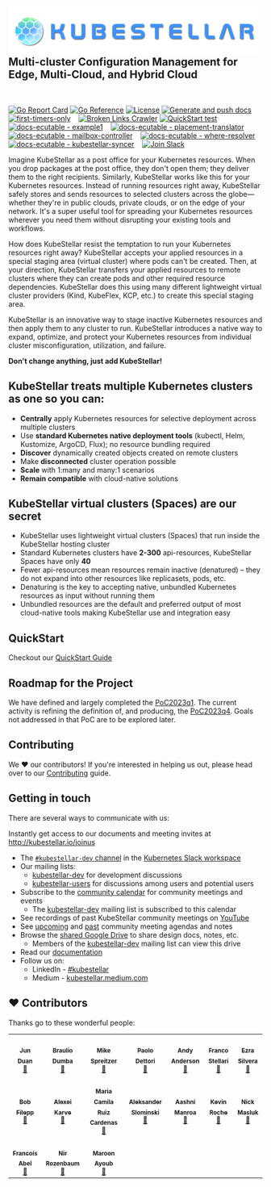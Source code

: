 <!--readme-for-root-start-->

<img alt="" width="500px" align="left" src="KubeStellar-with-Logo.png" />

<br/>
<br/>
<br/>
<br/>

## Multi-cluster Configuration Management for Edge, Multi-Cloud, and Hybrid Cloud
<br/>

[![Go Report Card](https://goreportcard.com/badge/github.com/kubestellar/kubestellar)](https://goreportcard.com/report/github.com/kubestellar/kubestellar)
[![Go Reference](https://pkg.go.dev/badge/github.com/kubestellar/kubestellar.svg)](https://pkg.go.dev/github.com/kubestellar/kubestellar)
[![License](https://img.shields.io/github/license/kubestellar/kubestellar)](/LICENSE)
[![Generate and push docs](https://github.com/kubestellar/kubestellar/actions/workflows/docs-gen-and-push.yml/badge.svg?branch=release-0.15)](https://github.com/kubestellar/kubestellar/actions/workflows/docs-gen-and-push.yml)&nbsp;&nbsp;&nbsp;
[![first-timers-only](https://img.shields.io/badge/first--timers--only-friendly-blue.svg?style=flat-square)](https://www.firsttimersonly.com/)&nbsp;&nbsp;&nbsp;
[![Broken Links Crawler](https://github.com/kubestellar/kubestellar/actions/workflows/broken-links-crawler.yml/badge.svg)](https://github.com/kubestellar/kubestellar/actions/workflows/broken-links-crawler.yml)
[![QuickStart test](https://github.com/kubestellar/kubestellar/actions/workflows/docs-ecutable-qs.yml/badge.svg?branch=release-0.15)](https://github.com/kubestellar/kubestellar/actions/workflows/docs-ecutable-qs.yml)&nbsp;&nbsp;&nbsp;
[![docs-ecutable - example1](https://github.com/kubestellar/kubestellar/actions/workflows/docs-ecutable-example1.yml/badge.svg?branch=release-0.15)](https://github.com/kubestellar/kubestellar/actions/workflows/docs-ecutable-example1.yml)&nbsp;&nbsp;&nbsp;
[![docs-ecutable - placement-translator](https://github.com/kubestellar/kubestellar/actions/workflows/docs-ecutable-placement.yml/badge.svg?branch=release-0.15)](https://github.com/kubestellar/kubestellar/actions/workflows/docs-ecutable-placement.yml)&nbsp;&nbsp;&nbsp;
[![docs-ecutable - mailbox-controller](https://github.com/kubestellar/kubestellar/actions/workflows/docs-ecutable-mailbox.yml/badge.svg?branch=release-0.15)](https://github.com/kubestellar/kubestellar/actions/workflows/docs-ecutable-mailbox.yml)&nbsp;&nbsp;&nbsp;
[![docs-ecutable - where-resolver](https://github.com/kubestellar/kubestellar/actions/workflows/docs-ecutable-where-resolver.yml/badge.svg?branch=release-0.15)](https://github.com/kubestellar/kubestellar/actions/workflows/docs-ecutable-where-resolver.yml)&nbsp;&nbsp;&nbsp;
[![docs-ecutable - kubestellar-syncer](https://github.com/kubestellar/kubestellar/actions/workflows/docs-ecutable-syncer.yml/badge.svg?branch=release-0.15)](https://github.com/kubestellar/kubestellar/actions/workflows/docs-ecutable-syncer.yml)&nbsp;&nbsp;&nbsp;
<a href="https://kubernetes.slack.com/archives/C058SUSL5AA"> 
    <img alt="Join Slack" src="https://img.shields.io/badge/KubeStellar-Join%20Slack-blue?logo=slack">
  </a>

Imagine KubeStellar as a post office for your Kubernetes resources. When you drop packages at the post office, they don't open them; they deliver them to the right recipients. Similarly, KubeStellar works like this for your Kubernetes resources. Instead of running resources right away, KubeStellar safely stores and sends resources to selected clusters across the globe—whether they're in public clouds, private clouds, or on the edge of your network. It's a super useful tool for spreading your Kubernetes resources wherever you need them without disrupting your existing tools and workflows.

How does KubeStellar resist the temptation to run your Kubernetes resources right away? KubeStellar accepts your applied resources in a special staging area (virtual cluster) where pods can't be created. Then, at your direction, KubeStellar transfers your applied resources to remote clusters where they can create pods and other required resource dependencies. KubeStellar does this using many different lightweight virtual cluster providers (Kind, KubeFlex, KCP, etc.) to create this special staging area. 

KubeStellar is an innovative way to stage inactive Kubernetes resources and then apply them to any cluster to run. KubeStellar introduces a native way to expand, optimize, and protect your Kubernetes resources from individual cluster misconfiguration, utilization, and failure. 

__Don't change anything, just add KubeStellar!__


## KubeStellar treats multiple Kubernetes clusters as one so you can:

- __Centrally__ apply Kubernetes resources for selective deployment across multiple clusters 
- Use __standard Kubernetes native deployment tools__ (kubectl, Helm, Kustomize, ArgoCD, Flux); no resource bundling required
- __Discover__ dynamically created objects created on remote clusters
- Make __disconnected__ cluster operation possible
- __Scale__ with 1:many and many:1 scenarios
- __Remain compatible__ with cloud-native solutions

## KubeStellar virtual clusters (Spaces) are our secret
- KubeStellar uses lightweight virtual clusters (Spaces) that run inside the KubeStellar hosting cluster
- Standard Kubernetes clusters have __2-300__ api-resources, KubeStellar Spaces have only __40__
- Fewer api-resources mean resources remain inactive (denatured) – they do not expand into other resources like replicasets, pods, etc.
- Denaturing is the key to accepting native, unbundled Kubernetes resources as input without running them
- Unbundled resources are the default and preferred output of most cloud-native tools making KubeStellar use and integration easy

## QuickStart

Checkout our [QuickStart Guide](https://docs.kubestellar.io/stable/Getting-Started/user-quickstart-kind/)

## Roadmap for the Project

We have defined and largely completed the
[PoC2023q1](https://docs.kubestellar.io/main/Coding%20Milestones/PoC2023q1/outline/).
The current activity is refining the definition of, and producing, the
[PoC2023q4](https://docs.kubestellar.io/main/Coding%20Milestones/PoC2023q4/outline/).
Goals not addressed in that PoC are to be explored later.


## Contributing

We ❤️ our contributors! If you're interested in helping us out, please head over to our [Contributing](https://docs.kubestellar.io/stable/Contribution%20guidelines/CONTRIBUTING/) guide.

## Getting in touch

There are several ways to communicate with us:

Instantly get access to our documents and meeting invites at http://kubestellar.io/joinus

- The [`#kubestellar-dev` channel](https://kubernetes.slack.com/archives/C058SUSL5AA) in the [Kubernetes Slack workspace](https://slack.k8s.io)
- Our mailing lists:
    - [kubestellar-dev](https://groups.google.com/g/kubestellar-dev) for development discussions
    - [kubestellar-users](https://groups.google.com/g/kubestellar-users) for discussions among users and potential users
- Subscribe to the [community calendar](https://calendar.google.com/calendar/event?action=TEMPLATE&tmeid=MWM4a2loZDZrOWwzZWQzZ29xanZwa3NuMWdfMjAyMzA1MThUMTQwMDAwWiBiM2Q2NWM5MmJlZDdhOTg4NGVmN2ZlOWUzZjZjOGZlZDE2ZjZmYjJmODExZjU3NTBmNTQ3NTY3YTVkZDU4ZmVkQGc&tmsrc=b3d65c92bed7a9884ef7fe9e3f6c8fed16f6fb2f811f5750f547567a5dd58fed%40group.calendar.google.com&scp=ALL) for community meetings and events
    - The [kubestellar-dev](https://groups.google.com/g/kubestellar-dev) mailing list is subscribed to this calendar
- See recordings of past KubeStellar community meetings on [YouTube](https://www.youtube.com/@kubestellar)
- See [upcoming](https://github.com/kubestellar/kubestellar/issues?q=is%3Aissue+is%3Aopen+label%3Acommunity-meeting) and [past](https://github.com/kubestellar/kubestellar/issues?q=is%3Aissue+is%3Aclosed+label%3Acommunity-meeting) community meeting agendas and notes
- Browse the [shared Google Drive](https://drive.google.com/drive/folders/1p68MwkX0sYdTvtup0DcnAEsnXElobFLS?usp=sharing) to share design docs, notes, etc.
    - Members of the [kubestellar-dev](https://groups.google.com/g/kubestellar-dev) mailing list can view this drive
- Read our [documentation](https://kubestellar.io)
- Follow us on:
   - LinkedIn - [#kubestellar](https://www.linkedin.com/feed/hashtag/?keywords=kubestellar)
   - Medium - [kubestellar.medium.com](https://medium.com/@kubestellar/list/predefined:e785a0675051:READING_LIST)
   
   
## ❤️ Contributors

Thanks go to these wonderful people:

<!-- ALL-CONTRIBUTORS-LIST:START - Do not remove or modify this section -->
<!-- prettier-ignore-start -->
<!-- markdownlint-disable -->
<table>
  <tr>
    <td align="center"><a href="https://github.com/waltforme"><img src="https://avatars.githubusercontent.com/u/8633434?v=4" width="100px;" alt=""/><br /><sub><b>Jun Duan</b></sub></a><br /><a href="https://github.com/kubestellar/kubestellar/issues?q=assignee%3Awaltforme+" title="Contributed PRs">👀</a></td>
    <td align="center"><a href="https://github.com/dumb0002"><img src="https://avatars.githubusercontent.com/u/25727844?v=4" width="100px;" alt=""/><br /><sub><b>Braulio Dumba</b></sub></a><br /><a href="https://github.com/kubestellar/kubestellar/issues?q=assignee%3Adumb0002+" title="Contributed PRs">👀</a></td>
    <td align="center"><a href="https://github.com/MikeSpreitzer"><img src="https://avatars.githubusercontent.com/u/14296719?v=4" width="100px;" alt=""/><br /><sub><b>Mike Spreitzer</b></sub></a><br /><a href="https://github.com/kubestellar/kubestellar/pulls?q=is%3Apr+reviewed-by%3AMikeSpreitzer" title="Reviewed Pull Requests">👀</a></td>
    <td align="center"><a href="https://github.com/pdettori"><img src="https://avatars.githubusercontent.com/u/6678093?v=4" width="100px;" alt=""/><br /><sub><b>Paolo Dettori</b></sub></a><br /><a href=https://github.com/kubestellar/kubestellar/issues?q=assignee%3Apdettori+" title="Contributed PRs">👀</a></td>
    <td align="center"><a href="https://github.com/clubanderson"><img src="https://avatars.githubusercontent.com/u/407614?v=4" width="100px;" alt=""/><br /><sub><b>Andy Anderson</b></sub></a><br /><a href="https://github.com/kubestellar/kubestellar/pulls?q=is%3Apr+reviewed-by%3Aclubanderson" title="Reviewed Pull Requests">👀</a></td>
    <td align="center"><a href="https://github.com/francostellari"><img src="https://avatars.githubusercontent.com/u/50019234?v=4" width="100px;" alt=""/><br /><sub><b>Franco Stellari</b></sub></a><br /><a href="https://github.com/kubestellar/kubestellar/issues?q=assignee%3Afrancostellari+" title="Contributed PRs">👀</a></td>
    <td align="center"><a href="https://github.com/ezrasilvera"><img src="https://avatars.githubusercontent.com/u/13567561?v=4" width="100px;" alt=""/><br /><sub><b>Ezra Silvera</b></sub></a><br /><a href="https://github.com/kubestellar/kubestellar/pulls?q=is%3Apr+reviewed-by%3Aezrasilvera" title="Reviewed Pull Requests">👀</a></td>
  </tr>
  <tr>
    <td align="center"><a href="https://github.com/fileppb"><img src="https://avatars.githubusercontent.com/u/124100147?v=4" width="100px;" alt=""/><br /><sub><b>Bob Filepp</b></sub></a><br /><a href="https://github.com/kubestellar/kubestellar/issues?q=assignee%3Afileppb+" title="Contributed PRs">👀</a></td>
    <td align="center"><a href="https://github.com/thinkahead"><img src="https://avatars.githubusercontent.com/u/7507482?v=4" width="100px;" alt=""/><br /><sub><b>Alexei Karve</b></sub></a><br /><a href="https://github.com/kubestellar/kubestellar/issues?q=assignee%3Athinkahead+" title="Contributed PRs">👀</a></td>
    <td align="center"><a href="https://github.com/mra-ruiz"><img src="https://avatars.githubusercontent.com/u/16118462?v=4" width="100px;" alt=""/><br /><sub><b>Maria Camila Ruiz Cardenas</b></sub></a><br /><a href="https://github.com/kubestellar/kubestellar/issues?q=assignee%3Amra-ruiz+" title="Contributed PRs">👀</a></td>
    <td align="center"><a href="https://github.com/aslom"><img src="https://avatars.githubusercontent.com/u/1648338?v=4" width="100px;" alt=""/><br /><sub><b>Aleksander Slominski</b></sub></a><br /><a href="https://github.com/kubestellar/kubestellar/issues?q=assignee%3Aaslom+" title="Contributed PRs">👀</a></td>
    <td align="center"><a href="https://github.com/amanroa"><img src="https://avatars.githubusercontent.com/u/26678552?v=4" width="100px;" alt=""/><br /><sub><b>Aashni Manroa</b></sub></a><br /><a href="https://github.com/kubestellar/kubestellar/issues?q=assignee%3Aamanroa+" title="Contributed PRs">👀</a></td>
    <td align="center"><a href="https://github.com/KPRoche"><img src="https://avatars.githubusercontent.com/u/25445603?v=4" width="100px;" alt=""/><br /><sub><b>Kevin Roche</b></sub></a><br /><a href="https://github.com/kubestellar/kubestellar/issues?q=assignee%3AKPRoche+" title="Contributed PRs">👀</a></td>
    <td align="center"><a href="https://github.com/namasl"><img src="https://avatars.githubusercontent.com/u/144150872?v=4" width="100px;" alt=""/><br /><sub><b>Nick Masluk</b></sub></a><br /><a href="https://github.com/kubestellar/kubestellar/issues?q=assignee%3Anamasl+" title="Contributed PRs">👀</a></td>
  </tr>
  <tr>
    <td align="center"><a href="https://github.com/fab7"><img src="https://avatars.githubusercontent.com/u/15231306?v=4" width="100px;" alt=""/><br /><sub><b>Francois Abel</b></sub></a><br /><a href="https://github.com/kubestellar/kubestellar/issues?q=assignee%3Afab7+" title="Contributed PRs">👀</a></td>
    <td align="center"><a href="https://github.com/nirrozenbaum"><img src="https://avatars.githubusercontent.com/u/19717747?v=4" width="100px;" alt=""/><br /><sub><b>Nir Rozenbaum</b></sub></a><br /><a href="https://github.com/kubestellar/kubestellar/issues?q=assignee%3Anirrozenbaum+" title="Contributed PRs">👀</a></td>
    <td align="center"><a href="https://github.com/vMaroon"><img src="https://avatars.githubusercontent.com/u/73340153?v=4" width="100px;" alt=""/><br /><sub><b>Maroon Ayoub</b></sub></a><br /><a href="https://github.com/kubestellar/kubestellar/issues?q=assignee%3AvMaroon+" title="Contributed PRs">👀</a></td>
  </tr>
</table>

<!-- markdownlint-restore -->
<!-- prettier-ignore-end -->

<!-- ALL-CONTRIBUTORS-LIST:END -->
<!--readme-for-root-end-->
